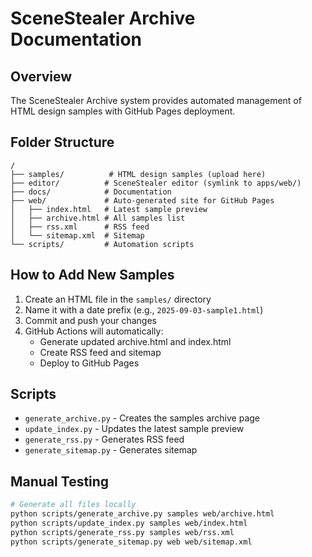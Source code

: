 # SceneStealer Archive Documentation

## Overview
The SceneStealer Archive system provides automated management of HTML design samples with GitHub Pages deployment.

## Folder Structure
```
/
├── samples/          # HTML design samples (upload here)
├── editor/          # SceneStealer editor (symlink to apps/web/)
├── docs/            # Documentation
├── web/             # Auto-generated site for GitHub Pages
│   ├── index.html   # Latest sample preview
│   ├── archive.html # All samples list
│   ├── rss.xml      # RSS feed
│   └── sitemap.xml  # Sitemap
└── scripts/         # Automation scripts
```

## How to Add New Samples
1. Create an HTML file in the `samples/` directory
2. Name it with a date prefix (e.g., `2025-09-03-sample1.html`)
3. Commit and push your changes
4. GitHub Actions will automatically:
   - Generate updated archive.html and index.html
   - Create RSS feed and sitemap
   - Deploy to GitHub Pages

## Scripts
- `generate_archive.py` - Creates the samples archive page
- `update_index.py` - Updates the latest sample preview
- `generate_rss.py` - Generates RSS feed
- `generate_sitemap.py` - Generates sitemap

## Manual Testing
```bash
# Generate all files locally
python scripts/generate_archive.py samples web/archive.html
python scripts/update_index.py samples web/index.html  
python scripts/generate_rss.py samples web/rss.xml
python scripts/generate_sitemap.py web web/sitemap.xml
```